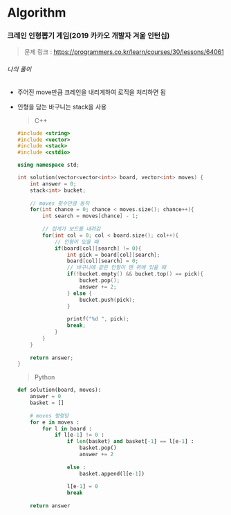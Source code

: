 # Algorithm

### 크레인 인형뽑기 게임(2019 카카오 개발자 겨울 인턴십)

> 문제 링크 : https://programmers.co.kr/learn/courses/30/lessons/64061



###### 나의 풀이

* 주어진 move만큼 크레인을 내리게하여 로직을 처리하면 됨

* 인형을 담는 바구니는 stack을 사용

  
  
  > C++
  
  ```c++
  #include <string>
  #include <vector>
  #include <stack>
  #include <cstdio>
  
  using namespace std;
  
  int solution(vector<vector<int>> board, vector<int> moves) {
      int answer = 0;
      stack<int> bucket;
      
      // moves 횟수만큼 동작
      for(int chance = 0; chance < moves.size(); chance++){
          int search = moves[chance] - 1;
          
          // 집게가 보드를 내려감
          for(int col = 0; col < board.size(); col++){
              // 인형이 있을 때
              if(board[col][search] != 0){
                  int pick = board[col][search];
                  board[col][search] = 0;
                  // 바구니에 같은 인형이 맨 위에 있을 때
                  if(!bucket.empty() && bucket.top() == pick){
                      bucket.pop();
                      answer += 2;
                  } else {
                      bucket.push(pick);
                  }
                  
                  printf("%d ", pick);
                  break;
              }
          }
      }
      
      return answer;
  }
  ```
  
  
  
  > Python
  
  ```python
  def solution(board, moves):
      answer = 0
      basket = []
      
      # moves 명령당
      for e in moves :
          for l in board :
              if l[e-1] != 0 :
                  if len(basket) and basket[-1] == l[e-1] :
                      basket.pop()
                      answer += 2
                  
                  else :
                      basket.append(l[e-1])
                      
                  l[e-1] = 0
                  break
                  
      return answer
  ```
  
  